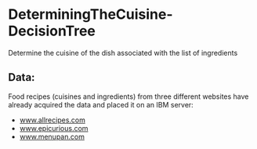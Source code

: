 # DeterminingTheCuisine-DecisionTree
Determine the cuisine of the dish associated with the list of ingredients
## Data: 
Food recipes (cuisines and ingredients) from three different websites have already acquired the data and placed it on an IBM server:
* www.allrecipes.com
* www.epicurious.com
* www.menupan.com

